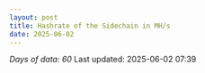 ```yaml
---
layout: post
title: Hashrate of the Sidechain in MH/s
date: 2025-06-02
---
```



<script src="https://cdnjs.cloudflare.com/ajax/libs/PapaParse/5.3.0/papaparse.min.js"></script>
<script src="https://cdn.jsdelivr.net/npm/apexcharts"></script>
<script src="/assets/js/sidechain-hashrate-60days.js"></script>

<div id="wrapper">
  <div id="areaChart">
  </div>
  <div id="barChart">
  </div>
 </div>

*Days of data: 60* Last updated: 2025-06-02 07:39
